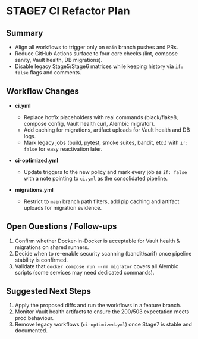 # STAGE7 CI Refactor Plan

## Summary
- Align all workflows to trigger only on `main` branch pushes and PRs.
- Reduce GitHub Actions surface to four core checks (lint, compose sanity, Vault health, DB migrations).
- Disable legacy Stage5/Stage6 matrices while keeping history via `if: false` flags and comments.

## Workflow Changes
- **ci.yml**
  - Replace hotfix placeholders with real commands (black/flake8, compose config, Vault health curl, Alembic migrator).
  - Add caching for migrations, artifact uploads for Vault health and DB logs.
  - Mark legacy jobs (build, pytest, smoke suites, bandit, etc.) with `if: false` for easy reactivation later.

- **ci-optimized.yml**
  - Update triggers to the new policy and mark every job as `if: false` with a note pointing to `ci.yml` as the consolidated pipeline.

- **migrations.yml**
  - Restrict to `main` branch path filters, add pip caching and artifact uploads for migration evidence.

## Open Questions / Follow-ups
1. Confirm whether Docker-in-Docker is acceptable for Vault health & migrations on shared runners.
2. Decide when to re-enable security scanning (bandit/sarif) once pipeline stability is confirmed.
3. Validate that `docker compose run --rm migrator` covers all Alembic scripts (some services may need dedicated commands).

## Suggested Next Steps
1. Apply the proposed diffs and run the workflows in a feature branch.
2. Monitor Vault health artifacts to ensure the 200/503 expectation meets prod behaviour.
3. Remove legacy workflows (`ci-optimized.yml`) once Stage7 is stable and documented.
